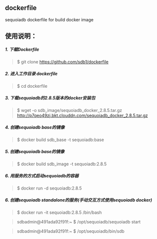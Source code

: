 ## dockerfile

sequoiadb dockerfile for build docker image


## 使用说明：


##### 1. 下载Dockerfile
> $ git clone https://github.com/sdb1/dockerfile


##### 2.  进入工作目录 dockerfile
> $ cd dockerfile


##### 3. 下载sequoiadb的2.8.5版本的docker安装包
> $ wget -o sdb_image/sequoiadb_docker_2.8.5.tar.gz http://p7qeo49zj.bkt.clouddn.com/sequoiadb_docker_2.8.5.tar.gz


##### 4. 创建sequoiadb base的镜像
> $ docker build sdb_base -t sequoiadb:base


##### 5. 创建sequoiadb base的镜像
> $ docker build sdb_image -t sequoiadb:2.8.5


##### 6. 用服务的方式启动sequoiadb的容器
> $ docker run -d sequoiadb:2.8.5


##### 6. 创建sequoiadb standalone的服务(手动交互方式使用sequoiadb docker)
> $ docker run -it sequoiadb:2.8.5 /bin/bash

> sdbadmin@491ada92f91f:~ $ /opt/sequoiadb/sequoiadb start

> sdbadmin@491ada92f91f:~ $ /opt/sequoiadb/bin/sdb

